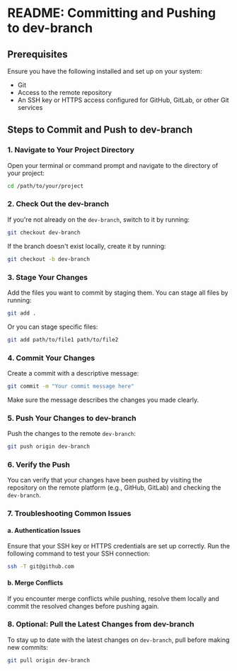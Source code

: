 # README: Committing and Pushing to dev-branch

## Prerequisites
Ensure you have the following installed and set up on your system:
- Git
- Access to the remote repository
- An SSH key or HTTPS access configured for GitHub, GitLab, or other Git services

## Steps to Commit and Push to dev-branch

### 1. Navigate to Your Project Directory
Open your terminal or command prompt and navigate to the directory of your project:
```sh
cd /path/to/your/project
```

### 2. Check Out the dev-branch
If you're not already on the `dev-branch`, switch to it by running:
```sh
git checkout dev-branch
```

If the branch doesn't exist locally, create it by running:
```sh
git checkout -b dev-branch
```

### 3. Stage Your Changes
Add the files you want to commit by staging them. You can stage all files by running:
```sh
git add .
```
Or you can stage specific files:
```sh
git add path/to/file1 path/to/file2
```

### 4. Commit Your Changes
Create a commit with a descriptive message:
```sh
git commit -m "Your commit message here"
```
Make sure the message describes the changes you made clearly.

### 5. Push Your Changes to dev-branch
Push the changes to the remote `dev-branch`:
```sh
git push origin dev-branch
```

### 6. Verify the Push
You can verify that your changes have been pushed by visiting the repository on the remote platform (e.g., GitHub, GitLab) and checking the `dev-branch`.

### 7. Troubleshooting Common Issues
#### a. Authentication Issues
Ensure that your SSH key or HTTPS credentials are set up correctly. Run the following command to test your SSH connection:
```sh
ssh -T git@github.com
```

#### b. Merge Conflicts
If you encounter merge conflicts while pushing, resolve them locally and commit the resolved changes before pushing again.

### 8. Optional: Pull the Latest Changes from dev-branch
To stay up to date with the latest changes on `dev-branch`, pull before making new commits:
```sh
git pull origin dev-branch
```

